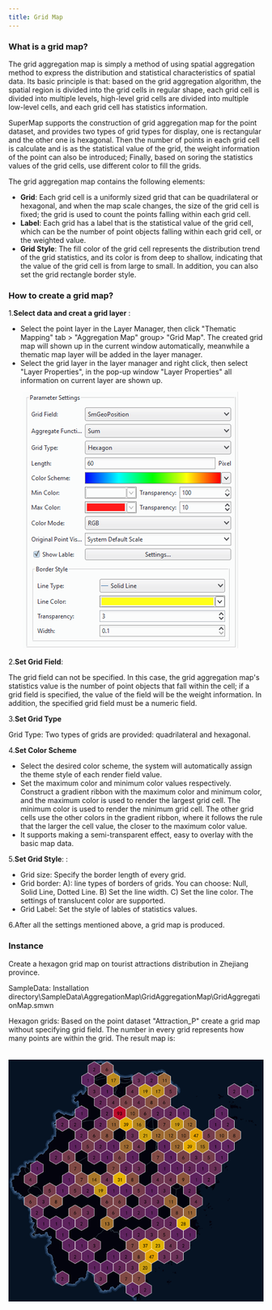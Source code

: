 ```yaml
---
title: Grid Map
---
```

  
### What is a grid map?  
   
The grid aggregation map is simply a method of using spatial aggregation method to express the distribution and statistical characteristics of spatial data. Its basic principle is that: based on the grid aggregation algorithm, the spatial region is divided into the grid cells in regular shape, each grid cell is divided into multiple levels, high-level grid cells are divided into multiple low-level cells, and each grid cell has statistics information.

SuperMap supports the construction of grid aggregation map for the point dataset, and provides two types of grid types for display, one is rectangular and the other one is hexagonal. Then the number of points in each grid cell is calculate and is as the statistical value of the grid, the weight information of the point can also be introduced; Finally, based on soring the statistics values of the grid cells, use different color to fill the grids.

The grid aggregation map contains the following elements:    

+ **Grid**: Each grid cell is a uniformly sized grid that can be quadrilateral or hexagonal, and when the map scale changes, the size of the grid cell is fixed; the grid is used to count the points falling within each grid cell. 
+ **Label**: Each grid has a label that is the statistical value of the grid cell, which can be the number of point objects falling within each grid cell, or the weighted value. 
+ **Grid Style**: The fill color of the grid cell represents the distribution trend of the grid statistics, and its color is from deep to shallow, indicating that the value of the grid cell is from large to small. In addition, you can also set the grid rectangle border style. 

  
### How to create a grid map?    
  
1.**Select data and creat a grid layer** :     

   +  Select the point layer in the Layer Manager, then click "Thematic Mapping" tab > "Aggregation Map" group> "Grid Map". The created grid map will shown up in the current window automatically, meanwhile a thematic map layer will be added in the layer manager.
   +  Select the grid layer in the layer manager and right click, then select "Layer Properties", in the pop-up window "Layer Properties" all information on current layer are shown up.

　　![](img/AggregationSetting.png)  
       
      
2.**Set Grid Field**:   

  The grid field can not be specified. In this case, the grid aggregation map's statistics value is the number of point objects that fall within the cell; if a grid field is specified, the value of the field will be the weight information. In addition, the specified grid field must be a numeric field. 

  
3.**Set Grid Type**    

Grid Type: Two types of grids are provided: quadrilateral and hexagonal.
   
 
4.**Set Color Scheme**    
  
+ Select the desired color scheme, the system will automatically assign the theme style of each render field value. 
+ Set the maximum color and minimum color values respectively. Construct a gradient ribbon with the maximum color and minimum color, and the maximum color is used to render the largest grid cell. The minimum color is used to render the minimum grid cell. The other grid cells use the other colors in the gradient ribbon, where it follows the rule that the larger the cell value, the closer to the maximum color value. 
+ It supports making a semi-transparent effect, easy to overlay with the basic map data. 

5.**Set Grid Style**: :   
  
+ Grid size: Specify the border length of every grid.
+ Grid border: A): line types of borders of grids. You can choose: Null, Solid Line, Dotted Line. B) Set the line width. C) Set the line color. The settings of translucent color are supported.
+ Grid Label: Set the style of lables of statistics values.
  
6.After all the settings mentioned above, a grid map is produced.
  
### Instance   
  
Create a hexagon grid map on tourist attractions distribution in Zhejiang province.
  
SampleData: Installation directory\SampleData\AggregationMap\GridAggregationMap\GridAggregationMap.smwn 

Hexagon grids: Based on the point dataset "Attraction_P" create a grid map without specifying grid field. The number in every grid represents how many points are within the grid. The result map is:
  
　　![](img/AggregationResult1.png)    

  











